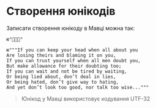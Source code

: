 # Створення юнікодів

Записати створення юнікоду в <subject>Мавці</subject> можна так:

```мавка
ю"🍒🍒🍒"
```

```мавка
ю"""If you can keep your head when all about you   
Are losing theirs and blaming it on you,   
If you can trust yourself when all men doubt you,
But make allowance for their doubting too;   
If you can wait and not be tired by waiting,
Or being lied about, don’t deal in lies,
Or being hated, don’t give way to hating,
And yet don’t look too good, nor talk too wise..."""
```

> Юнікод у <subject>Мавці</subject> використовує кодування UTF-32